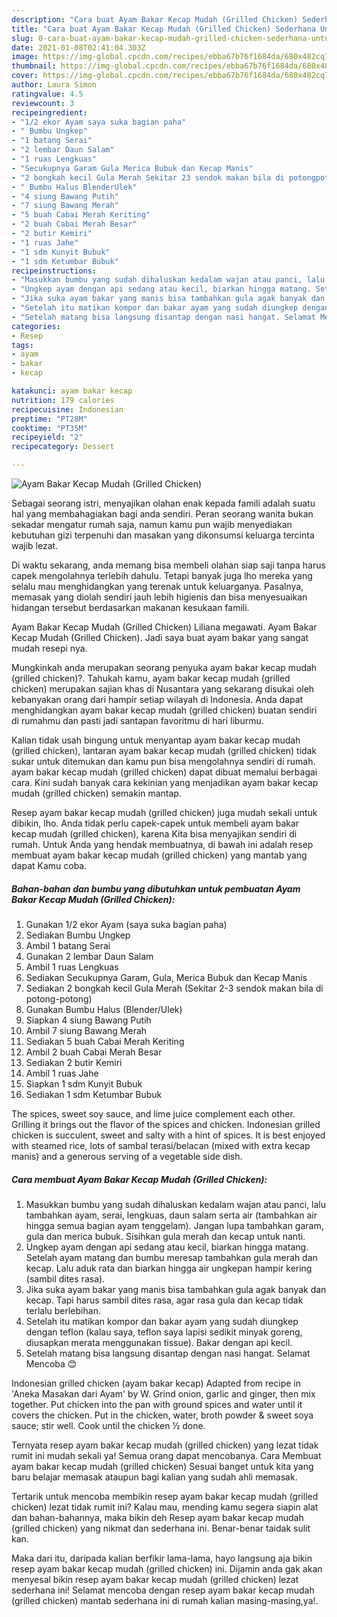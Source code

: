 ```yaml
---
description: "Cara buat Ayam Bakar Kecap Mudah (Grilled Chicken) Sederhana Untuk Jualan"
title: "Cara buat Ayam Bakar Kecap Mudah (Grilled Chicken) Sederhana Untuk Jualan"
slug: 0-cara-buat-ayam-bakar-kecap-mudah-grilled-chicken-sederhana-untuk-jualan
date: 2021-01-08T02:41:04.303Z
image: https://img-global.cpcdn.com/recipes/ebba67b76f1684da/680x482cq70/ayam-bakar-kecap-mudah-grilled-chicken-foto-resep-utama.jpg
thumbnail: https://img-global.cpcdn.com/recipes/ebba67b76f1684da/680x482cq70/ayam-bakar-kecap-mudah-grilled-chicken-foto-resep-utama.jpg
cover: https://img-global.cpcdn.com/recipes/ebba67b76f1684da/680x482cq70/ayam-bakar-kecap-mudah-grilled-chicken-foto-resep-utama.jpg
author: Laura Simon
ratingvalue: 4.5
reviewcount: 3
recipeingredient:
- "1/2 ekor Ayam saya suka bagian paha"
- " Bumbu Ungkep"
- "1 batang Serai"
- "2 lembar Daun Salam"
- "1 ruas Lengkuas"
- "Secukupnya Garam Gula Merica Bubuk dan Kecap Manis"
- "2 bongkah kecil Gula Merah Sekitar 23 sendok makan bila di potongpotong"
- " Bumbu Halus BlenderUlek"
- "4 siung Bawang Putih"
- "7 siung Bawang Merah"
- "5 buah Cabai Merah Keriting"
- "2 buah Cabai Merah Besar"
- "2 butir Kemiri"
- "1 ruas Jahe"
- "1 sdm Kunyit Bubuk"
- "1 sdm Ketumbar Bubuk"
recipeinstructions:
- "Masukkan bumbu yang sudah dihaluskan kedalam wajan atau panci, lalu tambahkan ayam, serai, lengkuas, daun salam serta air (tambahkan air hingga semua bagian ayam tenggelam). Jangan lupa tambahkan garam, gula dan merica bubuk. Sisihkan gula merah dan kecap untuk nanti."
- "Ungkep ayam dengan api sedang atau kecil, biarkan hingga matang. Setelah ayam matang dan bumbu meresap tambahkan gula merah dan kecap. Lalu aduk rata dan biarkan hingga air ungkepan hampir kering (sambil dites rasa)."
- "Jika suka ayam bakar yang manis bisa tambahkan gula agak banyak dan kecap. Tapi harus sambil dites rasa, agar rasa gula dan kecap tidak terlalu berlebihan."
- "Setelah itu matikan kompor dan bakar ayam yang sudah diungkep dengan teflon (kalau saya, teflon saya lapisi sedikit minyak goreng, diusapkan merata menggunakan tissue). Bakar dengan api kecil."
- "Setelah matang bisa langsung disantap dengan nasi hangat. Selamat Mencoba 😊"
categories:
- Resep
tags:
- ayam
- bakar
- kecap

katakunci: ayam bakar kecap 
nutrition: 179 calories
recipecuisine: Indonesian
preptime: "PT28M"
cooktime: "PT35M"
recipeyield: "2"
recipecategory: Dessert

---
```



![Ayam Bakar Kecap Mudah (Grilled Chicken)](https://img-global.cpcdn.com/recipes/ebba67b76f1684da/680x482cq70/ayam-bakar-kecap-mudah-grilled-chicken-foto-resep-utama.jpg)

Sebagai seorang istri, menyajikan olahan enak kepada famili adalah suatu hal yang membahagiakan bagi anda sendiri. Peran seorang  wanita bukan sekadar mengatur rumah saja, namun kamu pun wajib menyediakan kebutuhan gizi terpenuhi dan masakan yang dikonsumsi keluarga tercinta wajib lezat.

Di waktu  sekarang, anda memang bisa membeli olahan siap saji tanpa harus capek mengolahnya terlebih dahulu. Tetapi banyak juga lho mereka yang selalu mau menghidangkan yang terenak untuk keluarganya. Pasalnya, memasak yang diolah sendiri jauh lebih higienis dan bisa menyesuaikan hidangan tersebut berdasarkan makanan kesukaan famili. 

Ayam Bakar Kecap Mudah (Grilled Chicken) Liliana megawati. Ayam Bakar Kecap Mudah (Grilled Chicken). Jadi saya buat ayam bakar yang sangat mudah resepi nya.

Mungkinkah anda merupakan seorang penyuka ayam bakar kecap mudah (grilled chicken)?. Tahukah kamu, ayam bakar kecap mudah (grilled chicken) merupakan sajian khas di Nusantara yang sekarang disukai oleh kebanyakan orang dari hampir setiap wilayah di Indonesia. Anda dapat menghidangkan ayam bakar kecap mudah (grilled chicken) buatan sendiri di rumahmu dan pasti jadi santapan favoritmu di hari liburmu.

Kalian tidak usah bingung untuk menyantap ayam bakar kecap mudah (grilled chicken), lantaran ayam bakar kecap mudah (grilled chicken) tidak sukar untuk ditemukan dan kamu pun bisa mengolahnya sendiri di rumah. ayam bakar kecap mudah (grilled chicken) dapat dibuat memalui berbagai cara. Kini sudah banyak cara kekinian yang menjadikan ayam bakar kecap mudah (grilled chicken) semakin mantap.

Resep ayam bakar kecap mudah (grilled chicken) juga mudah sekali untuk dibikin, lho. Anda tidak perlu capek-capek untuk membeli ayam bakar kecap mudah (grilled chicken), karena Kita bisa menyajikan sendiri di rumah. Untuk Anda yang hendak membuatnya, di bawah ini adalah resep membuat ayam bakar kecap mudah (grilled chicken) yang mantab yang dapat Kamu coba.

<!--inarticleads1-->

##### Bahan-bahan dan bumbu yang dibutuhkan untuk pembuatan Ayam Bakar Kecap Mudah (Grilled Chicken):

1. Gunakan 1/2 ekor Ayam (saya suka bagian paha)
1. Sediakan  Bumbu Ungkep
1. Ambil 1 batang Serai
1. Gunakan 2 lembar Daun Salam
1. Ambil 1 ruas Lengkuas
1. Sediakan Secukupnya Garam, Gula, Merica Bubuk dan Kecap Manis
1. Sediakan 2 bongkah kecil Gula Merah (Sekitar 2-3 sendok makan bila di potong-potong)
1. Gunakan  Bumbu Halus (Blender/Ulek)
1. Siapkan 4 siung Bawang Putih
1. Ambil 7 siung Bawang Merah
1. Sediakan 5 buah Cabai Merah Keriting
1. Ambil 2 buah Cabai Merah Besar
1. Sediakan 2 butir Kemiri
1. Ambil 1 ruas Jahe
1. Siapkan 1 sdm Kunyit Bubuk
1. Sediakan 1 sdm Ketumbar Bubuk


The spices, sweet soy sauce, and lime juice complement each other. Grilling it brings out the flavor of the spices and chicken. Indonesian grilled chicken is succulent, sweet and salty with a hint of spices. It is best enjoyed with steamed rice, lots of sambal terasi/belacan (mixed with extra kecap manis) and a generous serving of a vegetable side dish. 

<!--inarticleads2-->

##### Cara membuat Ayam Bakar Kecap Mudah (Grilled Chicken):

1. Masukkan bumbu yang sudah dihaluskan kedalam wajan atau panci, lalu tambahkan ayam, serai, lengkuas, daun salam serta air (tambahkan air hingga semua bagian ayam tenggelam). Jangan lupa tambahkan garam, gula dan merica bubuk. Sisihkan gula merah dan kecap untuk nanti.
1. Ungkep ayam dengan api sedang atau kecil, biarkan hingga matang. Setelah ayam matang dan bumbu meresap tambahkan gula merah dan kecap. Lalu aduk rata dan biarkan hingga air ungkepan hampir kering (sambil dites rasa).
1. Jika suka ayam bakar yang manis bisa tambahkan gula agak banyak dan kecap. Tapi harus sambil dites rasa, agar rasa gula dan kecap tidak terlalu berlebihan.
1. Setelah itu matikan kompor dan bakar ayam yang sudah diungkep dengan teflon (kalau saya, teflon saya lapisi sedikit minyak goreng, diusapkan merata menggunakan tissue). Bakar dengan api kecil.
1. Setelah matang bisa langsung disantap dengan nasi hangat. Selamat Mencoba 😊


Indonesian grilled chicken (ayam bakar kecap) Adapted from recipe in &#39;Aneka Masakan dari Ayam&#39; by W. Grind onion, garlic and ginger, then mix together. Put chicken into the pan with ground spices and water until it covers the chicken. Put in the chicken, water, broth powder &amp; sweet soya sauce; stir well. Cook until the chicken ½ done. 

Ternyata resep ayam bakar kecap mudah (grilled chicken) yang lezat tidak rumit ini mudah sekali ya! Semua orang dapat mencobanya. Cara Membuat ayam bakar kecap mudah (grilled chicken) Sesuai banget untuk kita yang baru belajar memasak ataupun bagi kalian yang sudah ahli memasak.

Tertarik untuk mencoba membikin resep ayam bakar kecap mudah (grilled chicken) lezat tidak rumit ini? Kalau mau, mending kamu segera siapin alat dan bahan-bahannya, maka bikin deh Resep ayam bakar kecap mudah (grilled chicken) yang nikmat dan sederhana ini. Benar-benar taidak sulit kan. 

Maka dari itu, daripada kalian berfikir lama-lama, hayo langsung aja bikin resep ayam bakar kecap mudah (grilled chicken) ini. Dijamin anda gak akan menyesal bikin resep ayam bakar kecap mudah (grilled chicken) lezat sederhana ini! Selamat mencoba dengan resep ayam bakar kecap mudah (grilled chicken) mantab sederhana ini di rumah kalian masing-masing,ya!.

